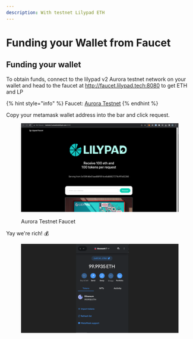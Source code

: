 ```yaml
---
description: With testnet Lilypad ETH
---
```


# Funding your Wallet from Faucet

## Funding your wallet

To obtain funds, connect to the lilypad v2 Aurora testnet network on your wallet and head to the faucet at http://faucet.lilypad.tech:8080 to get ETH and LP

{% hint style="info" %}
Faucet: [Aurora Testnet](http://faucet.lilypad.tech:8080)
{% endhint %}

Copy your metamask wallet address into the bar and click request.

<figure><img src="../../.gitbook/assets/wallet_lp.png" alt=""><figcaption><p>Aurora Testnet Faucet</p></figcaption></figure>

Yay we're rich! :moneybag:

<figure><img src="../../.gitbook/assets/wallet_final.png" alt=""><figcaption></figcaption></figure>
